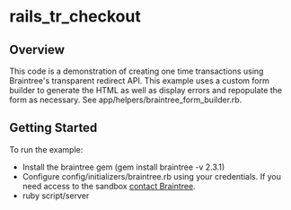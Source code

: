 # rails_tr_checkout

## Overview

This code is a demonstration of creating one time transactions using Braintree's
transparent redirect API. This example uses a custom form builder to
generate the HTML as well as display errors and repopulate the form
as necessary. See app/helpers/braintree_form_builder.rb.

## Getting Started

To run the example:

* Install the braintree gem (gem install braintree -v 2.3.1)
* Configure config/initializers/braintree.rb using your credentials.
  If you need access to the sandbox [contact Braintree](http://bit.ly/contact-braintree).
* ruby script/server

